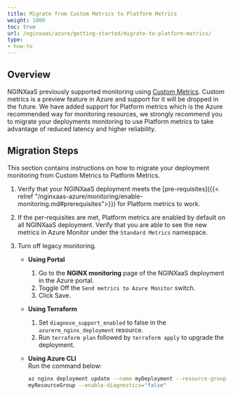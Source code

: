 ```yaml
---
title: Migrate from Custom Metrics to Platform Metrics
weight: 1000
toc: true
url: /nginxaas/azure/getting-started/migrate-to-platform-metrics/
type:
- how-to
---
```


## Overview
NGINXaaS previously supported monitoring using [Custom Metrics](https://learn.microsoft.com/en-us/azure/azure-monitor/metrics/metrics-custom-overview). Custom metrics is a preview feature in Azure and support for it will be dropped in the future. We have added support for Platform metrics which is the Azure recommended way for monitoring resources, we strongly recommend you to migrate your deployments monitoring to use Platform metrics to take advantage of reduced latency and higher reliability.

## Migration Steps
This section contains instructions on how to migrate your deployment monitoring from Custom Metrics to Platform Metrics.

1. Verify that your NGINXaaS deployment meets the [pre-requisites]({{< relref "/nginxaas-azure/monitoring/enable-monitoring.md#prerequisites">}}) for Platform metrics to work.
2. If the per-requisites are met, Platform metrics are enabled by default on all NGINXaaS deployment. Verify that you are able to see the new metrics in Azure Monitor under the `Standard Metrics` namespace.
3. Turn off legacy monitoring.

   - **Using Portal**  
     1. Go to the **NGINX monitoring** page of the NGINXaaS deployment in the Azure portal.  
     2. Toggle Off the `Send metrics to Azure Monitor` switch.  
     3. Click Save.  

   - **Using Terraform**  
     1. Set `diagnose_support_enabled` to false in the `azurerm_nginx_deployment` resource.  
     2. Run `terraform plan` followed by `terraform apply` to upgrade the deployment.  

   - **Using Azure CLI**  
     Run the command below:  
     ```bash
     az nginx deployment update --name myDeployment --resource-group \
     myResourceGroup --enable-diagnostics="false"
     ```